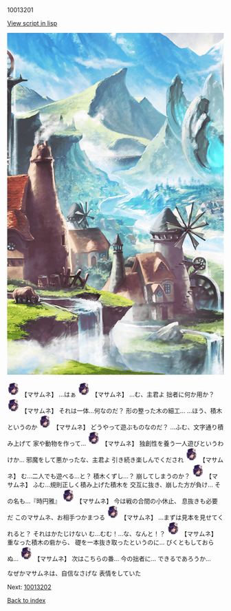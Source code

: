 10013201

[View script in lisp](../scripts/10013201.txt)

![foot_mountain_village.png](../images/backgrounds/foot_mountain_village.png)

<img src="../images/units/100131.png" alt="100131.png" height="34"/>
【マサムネ】
…はぁ

<img src="../images/units/100131.png" alt="100131.png" height="34"/>
【マサムネ】
…む、主君よ
拙者に何か用か？

<img src="../images/units/100131.png" alt="100131.png" height="34"/>
【マサムネ】
それは一体…何なのだ？
形の整った木の細工…
…ほう、積木というのか

<img src="../images/units/100131.png" alt="100131.png" height="34"/>
【マサムネ】
どうやって遊ぶものなのだ？
…ふむ、文字通り積み上げて
家や動物を作って…

<img src="../images/units/100131.png" alt="100131.png" height="34"/>
【マサムネ】
独創性を養う一人遊びというわけか…
邪魔をして悪かったな、主君よ
引き続き楽しんでくだされ

<img src="../images/units/100131.png" alt="100131.png" height="34"/>
【マサムネ】
む…二人でも遊べる…と？
積木くずし…？
崩してしまうのか？

<img src="../images/units/100131.png" alt="100131.png" height="34"/>
【マサムネ】
ふむ…規則正しく積み上げた積木を
交互に抜き、崩した方が負け…
その名も…『時円雅』

<img src="../images/units/100131.png" alt="100131.png" height="34"/>
【マサムネ】
今は戦の合間の小休止、
息抜きも必要だ
このマサムネ、お相手つかまつる

<img src="../images/units/100131.png" alt="100131.png" height="34"/>
【マサムネ】
…まずは見本を見せてくれると？
それはかたじけない
む…むむ！…な、なんと！？

<img src="../images/units/100131.png" alt="100131.png" height="34"/>
【マサムネ】
重なった積木の砦から、
礎を一本抜き取ったというのに…
びくともしておらぬ…

<img src="../images/units/100131.png" alt="100131.png" height="34"/>
【マサムネ】
次はこちらの番…
今の拙者に…
できるであろうか…

なぜかマサムネは、自信なさげな
表情をしていた

Next: [10013202](10013202.md)

[Back to index](index.md)
